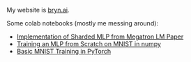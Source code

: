 My website is [bryn.ai](https://bryn.ai/).

Some colab notebooks (mostly me messing around):
- [Implementation of Sharded MLP from Megatron LM Paper](https://colab.research.google.com/drive/1m6vCELQLgrcVNvfRwzvuE23c-Yk5pvGu?usp=sharing)
- [Training an MLP from Scratch on MNIST in numpy](https://colab.research.google.com/drive/1ts8mYwu4mGBPuPkAfLmMJQ5-Nep_HLGs?usp=sharing)
- [Basic MNIST Training in PyTorch](https://colab.research.google.com/drive/1pqeHoGl_PIUtlqVYxRXIAFpvvuTPL1qv?usp=sharing)


<!--
**brynhayder/brynhayder** is a ✨ _special_ ✨ repository because its `README.md` (this file) appears on your GitHub profile.

Here are some ideas to get you started:

- 🔭 I’m currently working on ...
- 🌱 I’m currently learning ...
- 👯 I’m looking to collaborate on ...
- 🤔 I’m looking for help with ...
- 💬 Ask me about ...
- 📫 How to reach me: ...
- 😄 Pronouns: ...
- ⚡ Fun fact: ...
-->
